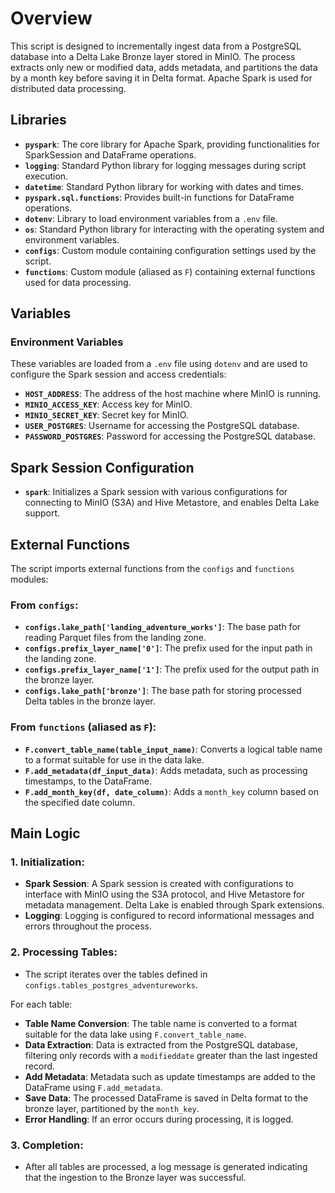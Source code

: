 # Overview
This script is designed to incrementally ingest data from a PostgreSQL database into a Delta Lake Bronze layer stored in MinIO. The process extracts only new or modified data, adds metadata, and partitions the data by a month key before saving it in Delta format. Apache Spark is used for distributed data processing.

## Libraries

- **`pyspark`**: The core library for Apache Spark, providing functionalities for SparkSession and DataFrame operations.
- **`logging`**: Standard Python library for logging messages during script execution.
- **`datetime`**: Standard Python library for working with dates and times.
- **`pyspark.sql.functions`**: Provides built-in functions for DataFrame operations.
- **`dotenv`**: Library to load environment variables from a `.env` file.
- **`os`**: Standard Python library for interacting with the operating system and environment variables.
- **`configs`**: Custom module containing configuration settings used by the script.
- **`functions`**: Custom module (aliased as `F`) containing external functions used for data processing.

## Variables

### Environment Variables
These variables are loaded from a `.env` file using `dotenv` and are used to configure the Spark session and access credentials:

- **`HOST_ADDRESS`**: The address of the host machine where MinIO is running.
- **`MINIO_ACCESS_KEY`**: Access key for MinIO.
- **`MINIO_SECRET_KEY`**: Secret key for MinIO.
- **`USER_POSTGRES`**: Username for accessing the PostgreSQL database.
- **`PASSWORD_POSTGRES`**: Password for accessing the PostgreSQL database.

## Spark Session Configuration
- **`spark`**: Initializes a Spark session with various configurations for connecting to MinIO (S3A) and Hive Metastore, and enables Delta Lake support.

## External Functions
The script imports external functions from the `configs` and `functions` modules:

### From `configs`:
- **`configs.lake_path['landing_adventure_works']`**: The base path for reading Parquet files from the landing zone.
- **`configs.prefix_layer_name['0']`**: The prefix used for the input path in the landing zone.
- **`configs.prefix_layer_name['1']`**: The prefix used for the output path in the bronze layer.
- **`configs.lake_path['bronze']`**: The base path for storing processed Delta tables in the bronze layer.

### From `functions` (aliased as `F`):
- **`F.convert_table_name(table_input_name)`**: Converts a logical table name to a format suitable for use in the data lake.
- **`F.add_metadata(df_input_data)`**: Adds metadata, such as processing timestamps, to the DataFrame.
- **`F.add_month_key(df, date_column)`**: Adds a `month_key` column based on the specified date column.

## Main Logic

### 1. Initialization:
- **Spark Session**: A Spark session is created with configurations to interface with MinIO using the S3A protocol, and Hive Metastore for metadata management. Delta Lake is enabled through Spark extensions.
- **Logging**: Logging is configured to record informational messages and errors throughout the process.

### 2. Processing Tables:
- The script iterates over the tables defined in `configs.tables_postgres_adventureworks`.

For each table:
- **Table Name Conversion**: The table name is converted to a format suitable for the data lake using `F.convert_table_name`.
- **Data Extraction**: Data is extracted from the PostgreSQL database, filtering only records with a `modifieddate` greater than the last ingested record.
- **Add Metadata**: Metadata such as update timestamps are added to the DataFrame using `F.add_metadata`.
- **Save Data**: The processed DataFrame is saved in Delta format to the bronze layer, partitioned by the `month_key`.
- **Error Handling**: If an error occurs during processing, it is logged.

### 3. Completion:
- After all tables are processed, a log message is generated indicating that the ingestion to the Bronze layer was successful.

